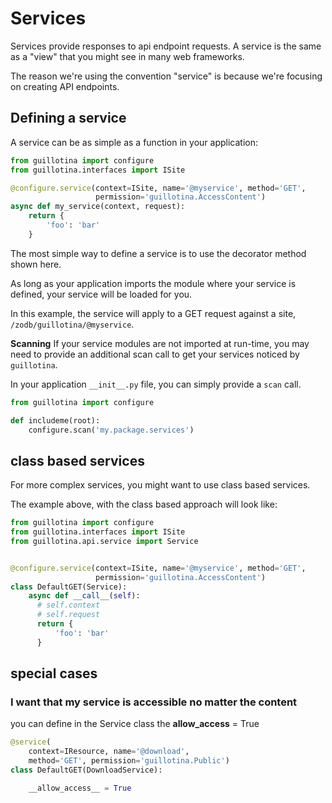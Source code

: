 # Services

Services provide responses to api endpoint requests. A service is the same as
a "view" that you might see in many web frameworks.

The reason we're using the convention "service" is because we're focusing on
creating API endpoints.


## Defining a service

A service can be as simple as a function in your application:

```python
from guillotina import configure
from guillotina.interfaces import ISite

@configure.service(context=ISite, name='@myservice', method='GET',
                   permission='guillotina.AccessContent')
async def my_service(context, request):
    return {
        'foo': 'bar'
    }
```

The most simple way to define a service is to use the decorator method shown here.

As long as your application imports the module where your service is defined,
your service will be loaded for you.

In this example, the service will apply to a GET request against a site,
`/zodb/guillotina/@myservice`.


**Scanning**
If your service modules are not imported at run-time, you may need to provide an
additional scan call to get your services noticed by `guillotina`.

In your application `__init__.py` file, you can simply provide a `scan` call.

```python
from guillotina import configure

def includeme(root):
    configure.scan('my.package.services')
```


## class based services

For more complex services, you might want to use class based services.

The example above, with the class based approach will look like:

```python
from guillotina import configure
from guillotina.interfaces import ISite
from guillotina.api.service import Service


@configure.service(context=ISite, name='@myservice', method='GET',
                   permission='guillotina.AccessContent')
class DefaultGET(Service):
    async def __call__(self):
      # self.context
      # self.request
      return {
          'foo': 'bar'
      }

```

## special cases

### I want that my service is accessible no matter the content

you can define in the Service class the __allow_access__ = True


```python
@service(
    context=IResource, name='@download',
    method='GET', permission='guillotina.Public')
class DefaultGET(DownloadService):

    __allow_access__ = True
```
